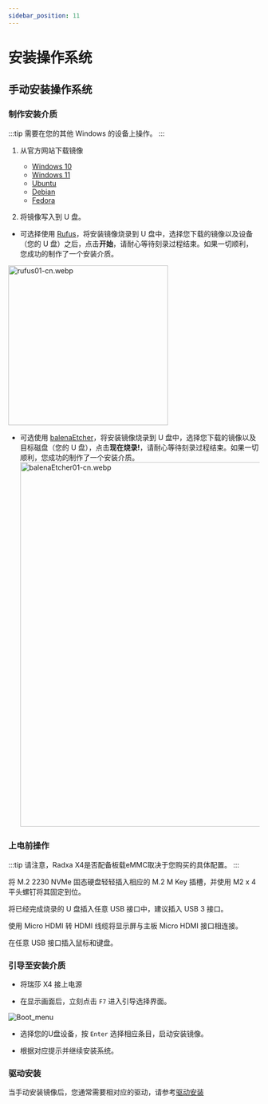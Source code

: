 ```yaml
---
sidebar_position: 11
---
```


# 安装操作系统

## 手动安装操作系统

### 制作安装介质

:::tip
需要在您的其他 Windows 的设备上操作。
:::

1. 从官方网站下载镜像

   - [Windows 10](https://www.microsoft.com/software-download/windows10)
   - [Windows 11](https://www.microsoft.com/zh-cn/software-download/windows11)
   - [Ubuntu](https://ubuntu.com/download)
   - [Debian](https://www.debian.org/download)
   - [Fedora](https://fedoraproject.org/workstation/download)

2. 将镜像写入到 U 盘。

- 可选择使用 [Rufus](https://rufus.ie/)，将安装镜像烧录到 U 盘中，选择您下载的镜像以及设备（您的 U 盘）之后，点击**开始**，请耐心等待刻录过程结束。如果一切顺利，您成功的制作了一个安装介质。

<img alt="rufus01-cn.webp" src="../../../img/x/x2l/rufus01-cn.webp" width="320"/>

- 可选使用 [balenaEtcher](https://etcher.balena.io/#download-etcher)，将安装镜像烧录到 U 盘中，选择您下载的镜像以及目标磁盘（您的 U 盘），点击**现在烧录!**，请耐心等待刻录过程结束。如果一切顺利，您成功的制作了一个安装介质。
  <img alt="balenaEtcher01-cn.webp" src="../../../img/x/x2l/balenaEtcher01-cn.webp" width="730"/>

### 上电前操作

:::tip
请注意，Radxa X4是否配备板载eMMC取决于您购买的具体配置。
:::

<Tabs  groupId="to" queryString>
<TabItem value="nvme" label="安装到 NVMe" default>
将 M.2 2230 NVMe 固态硬盘轻轻插入相应的 M.2 M Key 插槽，并使用 M2 x 4 平头螺钉将其固定到位。
</TabItem>
<TabItem value="emmc" label="安装到 eMMC">

</TabItem>
</Tabs>

将已经完成烧录的 U 盘插入任意 USB 接口中，建议插入 USB 3 接口。

使用 Micro HDMI 转 HDMI 线缆将显示屏与主板 Micro HDMI 接口相连接。

在任意 USB 接口插入鼠标和键盘。

### 引导至安装介质

- 将瑞莎 X4 接上电源

- 在显示画面后，立刻点击 `F7` 进入引导选择界面。

![Boot_menu](/img/roobi/boot_menu.webp)

- 选择您的U盘设备，按 `Enter` 选择相应条目，启动安装镜像。

- 根据对应提示并继续安装系统。

### 驱动安装

当手动安装镜像后，您通常需要相对应的驱动，请参考[驱动安装](../driver)
